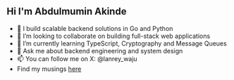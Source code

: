 ## Hi I'm Abdulmumin Akinde

- 🔭 I build scalable backend solutions in Go and Python
- 👯 I’m looking to collaborate on building full-stack web applications
- 🌱 I’m currently learning TypeScript, Cryptography and Message Queues
- 💬 Ask me about backend engineering and system design
- 📫 You can follow me on X: @lanrey_waju
- Find my musings [here](https://blog.akindev.xyz)
